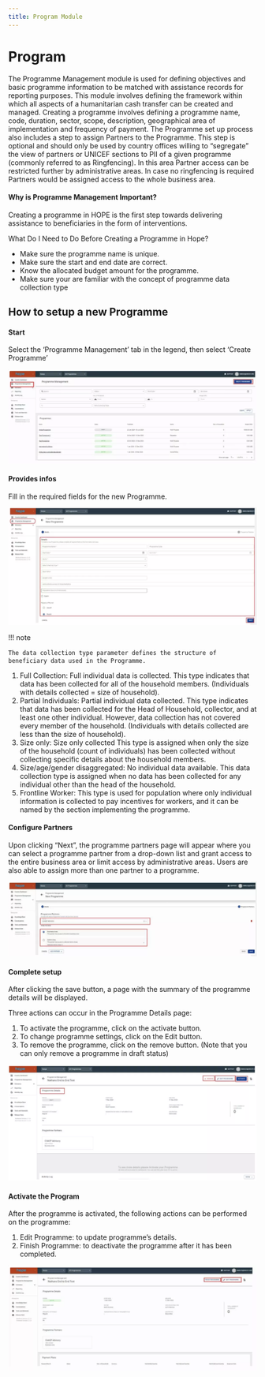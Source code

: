 ```yaml
---
title: Program Module
---
```


# Program 

The Programme Management module is used for defining objectives and basic programme information to be matched with assistance records for reporting purposes. This module involves defining the framework within which all aspects of a humanitarian cash transfer can be created and managed. Creating a programme involves defining a programme name, code, duration, sector, scope, description, geographical area of implementation and frequency of payment. The Programme set up process also includes a step to assign Partners to the Programme. This step is optional and should only be used by country offices willing to “segregate” the view of partners or UNICEF sections to PII of a given programme (commonly referred to as Ringfencing). In this area Partner access can be restricted further by administrative areas. In case no ringfencing is required Partners would be assigned access to the whole business area.

####  Why is Programme Management Important? 

Creating a programme in HOPE is the first step towards delivering assistance to beneficiaries in the form of interventions.

What Do I Need to Do Before Creating a Programme in Hope? 

- Make sure the programme name is unique. 
- Make sure the start and end date are correct. 
- Know the allocated budget amount for the programme.
- Make sure your are familiar with the concept of programme data collection type

## How to setup a new Programme

#### Start 

Select the ‘Programme Management’ tab in the legend, then select ‘Create Programme’

![Image](_screenshots/pm/1.png)

#### Provides infos

Fill in the required fields for the new Programme.

![Image](_screenshots/pm/2.png)


!!! note 

    The data collection type parameter defines the structure of beneficiary data used in the Programme. 

1. Full Collection: Full individual data is collected. This type indicates that data has been collected for all of the household members. (Individuals with details collected = size of household).
1. Partial Individuals: Partial individual data collected. This type indicates that data has been collected for the Head of Household, collector, and at least one other individual. However, data collection has not covered every member of the household. (Individuals with details collected are less than the size of household).
1. Size only: Size only collected This type is assigned when only the size of the household (count of individuals) has been collected without collecting specific details about the household members.
1. Size/age/gender disaggregated: No individual data available. This data collection type is assigned when no data has been collected for any individual other than the head of the household.
1. Frontline Worker: This type is used for population where only individual information is collected to pay incentives for workers, and it can be named by the section implementing the programme. 


#### Configure Partners

Upon clicking “Next”, the programme partners page will appear where you can select a programme partner from a drop-down list and grant access to the entire business area or limit access by administrative areas. Users are also able to assign more than one partner to a programme.

![Image](_screenshots/pm/3.png)

#### Complete setup

After clicking the save button, a page with the summary of the programme details will be displayed. 

Three actions can occur in the Programme Details page: 

1. To activate the programme, click on the activate button.
1. To change programme settings, click on the Edit button.
1. To remove the programme, click on the remove button. (Note that you can only remove a programme in draft status)

![Image](_screenshots/pm/4.png)

#### Activate the Program

After the programme is activated, the following actions can be performed on the programme: 

1. Edit Programme: to update programme’s details.
1. Finish Programme: to deactivate the programme after it has been completed.

![Image](_screenshots/pm/5.png)
